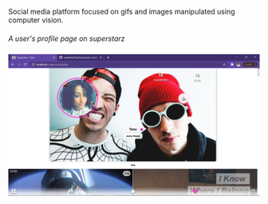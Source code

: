 Social media platform focused on gifs and images manipulated using computer vision.


<h5 style="font-weight:normal">A user's profile page on superstarz</h5>
<img src="shots/Screenshot%20(1614).png" width=600 >


